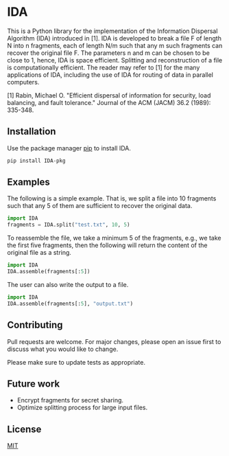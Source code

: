 # IDA

This is a Python library for the implementation of the Information Dispersal Algorithm (IDA) introduced in [1].
IDA is developed to break a file F of length N into n fragments, each of length N/m such that any m such fragments can recover the original file F. 
The parameters n and m can be chosen to be close to 1, hence, IDA is space efficient. 
Splitting and reconstruction of a file is computationally efficient. 
The reader may refer to  [1] for the many applications of IDA, including the use of IDA for routing of data in parallel computers. 


[1] Rabin, Michael O. "Efficient dispersal of information for security, load balancing, and fault tolerance." Journal of the ACM (JACM) 36.2 (1989): 335-348.

## Installation

Use the package manager [pip](https://pip.pypa.io/en/stable/) to install IDA.

```bash
pip install IDA-pkg
```

## Examples
The following is a simple example. That is, we split a file into 10 fragments such that any 5 of them are sufficient to recover the original data. 

```python
import IDA
fragments = IDA.split("test.txt", 10, 5) 
```

To reassemble the file, we take a minimum 5 of the fragments, e.g., we take the first five fragments, then the following will return the content of the original file as a string. 

```python
import IDA
IDA.assemble(fragments[:5]) 
```

The user can also write the output to a file. 
```python
import IDA
IDA.assemble(fragments[:5], "output.txt") 
```

## Contributing
Pull requests are welcome. For major changes, please open an issue first to discuss what you would like to change.

Please make sure to update tests as appropriate.

## Future work
* Encrypt fragments for secret sharing. 
* Optimize splitting process for large input files.

## License
[MIT](https://choosealicense.com/licenses/mit/)
